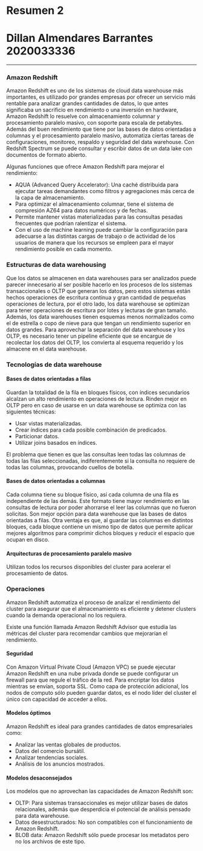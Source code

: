 # Resumen 2
# Dillan Almendares Barrantes 2020033336 
****

### Amazon Redshift
Amazon Redshift es uno de los sistemas de cloud data warehouse más importantes, es utilizado por grandes empresas por ofrecer un servicio más rentable para analizar grandes cantidades de datos, lo que antes significaba un sacrificio en rendimiento o una inversión en hardware, Amazon Redshift lo resuelve con almacenamiento columnar y procesamiento paralelo masivo, con soporte para escala de petabytes.
Además del buen rendimiento que tiene por las bases de datos orientadas a columnas y el procesamiento paralelo masivo, automatiza ciertas tareas de configuraciones, monitoreo, respaldo y seguridad del data warehouse.
Con Redshift Spectrum se puede consultar y escribir datos de un data lake con documentos de formato abierto.

Algunas funciones que ofrece Amazon Redshift para mejorar el rendimiento:

+ AQUA (Advanced Query Accelerator): Una caché distribuida para ejecutar tareas demandantes como filtros y agregaciones más cerca de la capa de almacenamiento.
+ Para optimizar el almacenamiento columnar, tiene el sistema de compresión AZ64 para datos numéricos y de fechas.
+ Permite mantener vistas materializadas para las consultas pesadas frecuentes que podrían ralentizar el sistema.
+ Con el uso de machine learning puede cambiar la configuración para adecuarse a las distintas cargas de trabajo o de actividad de los usuarios de manera que los recursos se empleen para el mayor rendimiento posible en cada momento.

### Estructuras de data warehousing
Que los datos se almacenen en data warehouses para ser analizados puede parecer innecesario al ser posible hacerlo en los procesos de los sistemas transaccionales o OLTP que generan los datos, pero estos sistemas están hechos operaciones de escritura continua y gran cantidad de pequeñas operaciones de lectura, por el otro lado, los data warehouse se optimizan para tener operaciones de escritura por lotes y lecturas de gran tamaño.
Además, los data warehouses tienen esquemas menos normalizados como el de estrella o copo de nieve para que tengan un rendimiento superior en datos grandes. Para aprovechar la separación del data warehouse y los OLTP, es necesario tener un pipeline eficiente que se encargue de recolectar los datos del OLTP, los convierta al esquema requerido y los almacene en el data warehouse.


### Tecnologías de data warehouse

#### Bases de datos orientadas a filas
Guardan la totalidad de la fila en bloques físicos, con índices secundarios alcalzan un alto rendimiento en operaciones de lectura. Rinden mejor en OLTP pero en caso de usarse en un data warehouse se optimiza con las siguientes técnicas:

+ Usar vistas materializadas.
+ Crear índices para cada posible combinación de predicados.
+ Particionar datos.
+ Utilizar joins basados en índices.

El problema que tienen es que las consultas leen todas las columnas de todas las filas seleccionadas, indiferentemente si la consulta no requiere de todas las columnas, provocando cuellos de botella.

#### Bases de datos orientadas a columnas
Cada columna tiene su bloque físico, así cada columna de una fila es independiente de las demás. Este formato tiene mayor rendimiento en las consultas de lectura por poder ahorrarse el leer las columnas que no fueron solicitas. Son mejor opción para data warehouse que las bases de datos orientadas a filas.
Otra ventaja es que, al guardar las columnas en distintos bloques, cada bloque contiene un mismo tipo de datos que permite aplicar mejores algoritmos para comprimir dichos bloques y reducir el espacio que ocupan en disco.

#### Arquitecturas de procesamiento paralelo masivo
Utilizan todos los recursos disponibles del cluster para acelerar el procesamiento de datos.

### Operaciones
Amazon Redshift automatiza el proceso de analizar el rendimiento del cluster para asegurar que el almacenamiento es eficiente y detener clusters cuando la demanda operacional no los requiera.

Existe una función llamada Amazon Redshift Advisor que estudia las métricas del cluster para recomendar cambios que mejorarían el rendimiento.

#### Seguridad
Con Amazon Virtual Private Cloud (Amazon VPC) se puede ejecutar Amazon Redshift en una nube privada donde se puede configurar un firewall para que regule el tráfico de la red. Para encriptar los datos mientras se envían, soporta SSL. Como capa de protección adicional, los nodos de computo sólo pueden guardar datos, es el nodo líder del cluster el único con capacidad de acceder a ellos.

#### Modelos óptimos
Amazon Redshift es ideal para grandes cantidades de datos empresariales como:
+ Analizar las ventas globales de productos.
+ Datos del comercio bursátil.
+ Analizar tendencias sociales.
+ Análisis de los anuncios mostrados.

#### Modelos desaconsejados
Los modelos que no aprovechan las capacidades de Amazon Redshift son:
+ OLTP: Para sistemas transaccionales es mejor utilizar bases de datos relacionales, además que desperdicia el potencial de análisis pensado para data warehouse.
+ Datos desestructurados: No son compatibles con el funcionamiento de Amazon Redshift.
+ BLOB data: Amazon Redshift sólo puede procesar los metadatos pero no los archivos de este tipo.